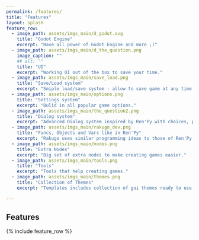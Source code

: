 ```yaml
---
permalink: /features/
title: "Features"
layout: splash
feature_row:
  - image_path: assets/imgs_main/d_godot.svg
    title: "Godot Engine"
    excerpt: "Have all power of Godot Engine and more ;)"
  - image_path: assets/imgs_main/d_the_question.png
    image_caption: ""
    ## alt: ""
    title: "UI"
    excerpt: "Working UI out of the box to save your time."
  - image_path: assets/imgs_main/save_load.png
    title: "Save/Load system"
    excerpt: "Smiple load/save system - allow to save game at any time."
  - image_path: assets/imgs_main/options.png
    title: "Settings system"
    excerpt: "Bulid in all popular game options."
  - image_path: assets/imgs_main/the_question2.png
    title: "Dialog system"
    excerpt: "Advanced Dialog system inspired by Ren'Py with choices, player input and more."
  - image_path: assets/imgs_main/rakugo_dev.png
    title: "Funcs, Objects and Vars like in Ren'Py"
    excerpt: "Rakugo uses similar programming ideas to those of Ren'Py."
  - image_path: assets/imgs_main/nodes.png
    title: "Extra Nodes"
    excerpt: "Big set of extra nodes to make creating games easier."
  - image_path: assets/imgs_main/tools.png
    title: "Tools"
    excerpt: "Tools that help creating games."
  - image_path: assets/imgs_main/themes.png
    title: "Collection of Themes"
    excerpt: "Templates includes collection of gui themes ready to use in your game."

---
```


##  Features

{% include feature_row %}
